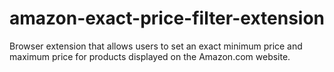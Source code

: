 # amazon-exact-price-filter-extension
Browser extension that allows users to set an exact minimum price and maximum price for products displayed on the Amazon.com website.
